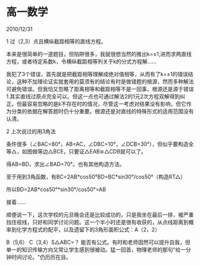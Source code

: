 # 高一数学
2010/12/31

1 过（2,3）点且横纵截距相等的直线方程。

本来是很简单的一道题目，但陷阱很多，我就很想当然的推出k=±1,进而求两直线方程，或者待定系数k，令横纵截距相等列关于k的分式方程解......

我犯了3个错误，首先就是把截距相等理解成绝对值相等，从而有了k=±1的错误结论，这种不加理论证实就套用的莫须有的结论有时是做错题的根源，然而多种解法可避免错误。但我恰又忽略了距离相等和截距相等不是一回事，根源还是源于错误1.其实直线过原点完全可以。但这一点也可通过解法2的1元2次方程双解得到纠正。但最容易忽略的是k不存在时的情况，尽管这一考虑对结果没有影响，但它作为分类的依据在解答题时仍十分重要。根源还是对直线的特殊形式的适用范围没有认清。

2 上次说过的用3角法

条件很多（∠BAC=80°，AB=AC，∠DBC=10°，∠DCB=30°），但似乎要构造全等△，如图做等边△BCE，只要证△EAB≌△CDB就可以了。

得AB=BD，求出∠BAD=70°。也有其他构造方法。

至于用到3角函数，有BC=2AB\*cos50°BD=BC\*sin30°/cos50°（构造RT△）

所以BD=2AB\*cos50°\*sin30°/cos50°=AB

接着......

顺便说一下，这次学校的元旦晚会还是比较成功的，只是我坐在最后一排，被严重挡住视线，只好和同学讨论问题。这一个半小时还是很有收获的，从点线距离到概率到化学方程式的配平，以及遗留下的3角形面积公式：A（2，2）

B（5,6） C（3,4）S△ABC=？
能否有公式。有时和老师固然可以提升自我，但单一的知识传输方向又常让学生感到很被动。猛一回首，物理老师的那句"给一分钟时间讨论。"仍历历在目。